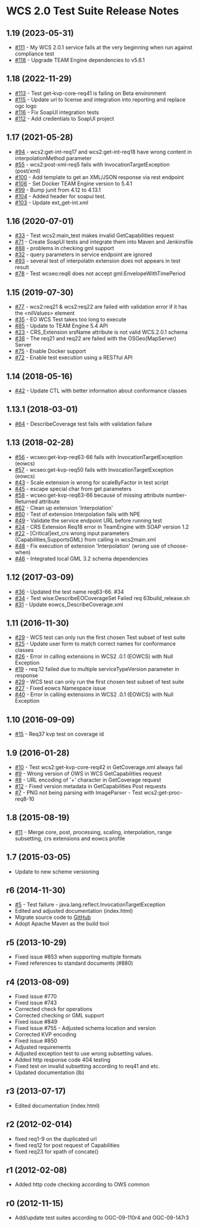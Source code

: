 # WCS 2.0 Test Suite Release Notes

## 1.19 (2023-05-31)

   - [#111](https://github.com/opengeospatial/ets-wcs20/issues/111) - My WCS 2.0.1 service fails at the very beginning when run against compliance test
   - [#118](https://github.com/opengeospatial/ets-wcs20/pull/118) - Upgrade TEAM Engine dependencies to v5.6.1

## 1.18 (2022-11-29)

   - [#113](https://github.com/opengeospatial/ets-wcs20/issues/113) - Test get-kvp-core-req41 is failing on Beta environment
   - [#115](https://github.com/opengeospatial/ets-wcs20/pull/115) - Update url to license and integration into reporting and replace ogc logo
   - [#116](https://github.com/opengeospatial/ets-wcs20/pull/116) - Fix SoapUI integration tests
   - [#112](https://github.com/opengeospatial/ets-wcs20/pull/112) - Add credentials to SoapUI project

## 1.17 (2021-05-28)

   - [#94](https://github.com/opengeospatial/ets-wcs20/issues/94) - wcs2:get-int-req17 and wcs2:get-int-req18 have wrong content in interpolationMethod parameter
   - [#55](https://github.com/opengeospatial/ets-wcs20/issues/55) - wcs2:post-xml-req5 fails with InvocationTargetException (post/xml)
   - [#100](https://github.com/opengeospatial/ets-wcs20/issues/100) - Add template to get an XML/JSON response via rest endpoint
   - [#106](https://github.com/opengeospatial/ets-wcs20/pull/106) - Set Docker TEAM Engine version to 5.4.1
   - [#99](https://github.com/opengeospatial/ets-wcs20/pull/99) - Bump junit from 4.12 to 4.13.1
   - [#104](https://github.com/opengeospatial/ets-wcs20/pull/104) - Added header for soapui test.
   - [#103](https://github.com/opengeospatial/ets-wcs20/pull/103) - Update ext_get-int.xml

## 1.16 (2020-07-01)

   - [#33](https://github.com/opengeospatial/ets-wcs20/issues/33) - Test wcs2:main_test makes invalid GetCapabilities request
   - [#71](https://github.com/opengeospatial/ets-wcs20/issues/71) - Create SoapUI tests and integrate them into Maven and Jenkinsfile
   - [#88](https://github.com/opengeospatial/ets-wcs20/issues/88) - problems in checking gml support
   - [#32](https://github.com/opengeospatial/ets-wcs20/issues/32) - query parameters in service endpoint are ignored
   - [#93](https://github.com/opengeospatial/ets-wcs20/issues/93) - several test of interpolatin extension does not appears in test result
   - [#78](https://github.com/opengeospatial/ets-wcs20/issues/78) - Test wcseo:req6 does not accept gml:EnvelopeWithTimePeriod

## 1.15 (2019-07-30)

   - [#77](https://github.com/opengeospatial/ets-wcs20/issues/77) - wcs2:req21 & wcs2:req22 are failed with validation error if it has the \<nilValues\> element
   - [#35](https://github.com/opengeospatial/ets-wcs20/issues/35) - EO WCS Test takes too long to execute
   - [#85](https://github.com/opengeospatial/ets-wcs20/issues/85) - Update to TEAM Engine 5.4 API
   - [#23](https://github.com/opengeospatial/ets-wcs20/issues/23) - CRS_Extension srsName attribute is not valid WCS.2.0.1 schema
   - [#38](https://github.com/opengeospatial/ets-wcs20/issues/38) - The req21 and req22 are failed with the OSGeo(MapServer) Server
   - [#75](https://github.com/opengeospatial/ets-wcs20/issues/75) - Enable Docker support
   - [#72](https://github.com/opengeospatial/ets-wcs20/issues/72) - Enable test execution using a RESTful API

## 1.14 (2018-05-16)

   - [#42](https://github.com/opengeospatial/ets-wcs20/issues/42) - Update CTL with better information about conformance classes

## 1.13.1 (2018-03-01)

   - [#64](https://github.com/opengeospatial/ets-wcs20/issues/64) - DescribeCoverage test fails with validation failure

## 1.13 (2018-02-28)

   - [#56](https://github.com/opengeospatial/ets-wcs20/issues/56) - wcseo:get-kvp-req63-66 fails with InvocationTargetException (eowcs)
   - [#57](https://github.com/opengeospatial/ets-wcs20/issues/57) - wcseo:get-kvp-req50 fails with InvocationTargetException (eowcs)
   - [#43](https://github.com/opengeospatial/ets-wcs20/issues/43) - Scale extension is wrong for scaleByFactor in test script
   - [#45](https://github.com/opengeospatial/ets-wcs20/issues/45) - escape special char from get parameters
   - [#58](https://github.com/opengeospatial/ets-wcs20/issues/58) - wcseo:get-kvp-req63-66 because of missing attribute number-Returned attribute
   - [#62](https://github.com/opengeospatial/ets-wcs20/issues/62) - Clean up extension 'Interpolation'
   - [#60](https://github.com/opengeospatial/ets-wcs20/issues/60) - Test of extension Interpolation fails with NPE
   - [#49](https://github.com/opengeospatial/ets-wcs20/issues/49) - Validate the service endpoint URL before running test
   - [#24](https://github.com/opengeospatial/ets-wcs20/issues/24) - CRS Extension Req18 error in TeamEngine with SOAP version 1.2
   - [#22](https://github.com/opengeospatial/ets-wcs20/issues/22) - [Critical]ext_crs wrong input parameters (Capabilities,SupportsGML) from calling in wcs2main.xml
   - [#48](https://github.com/opengeospatial/ets-wcs20/pull/48) - Fix execution of extension 'Interpolation' (wrong use of choose-when)
   - [#46](https://github.com/opengeospatial/ets-wcs20/pull/46) - Integrated local GML 3.2 schema dependencies

## 1.12 (2017-03-09)
 
   - [#36](https://github.com/opengeospatial/ets-wcs20/issues/36) - Updated the test name req63-66. #34 
   - [#34](https://github.com/opengeospatial/ets-wcs20/issues/34) - Test wise:DescribeEOCoverageSet Failed req 63build_release.sh
   -  [#31](https://github.com/opengeospatial/ets-wcs20/issues/31) - Update eowcs_DescribeCoverage.xml

## 1.11 (2016-11-30)

  - [#29](https://github.com/opengeospatial/ets-wcs20/issues/29) - WCS test can only run the first chosen Test subset of test suite
  -  [#25](https://github.com/opengeospatial/ets-wcs20/issues/25) - Update user form to match correct names for conformance classes
  -  [#26](https://github.com/opengeospatial/ets-wcs20/issues/26) - Error in calling extensions in WCS2 .0.1 (EOWCS) with Null Exception
  -  [#19](https://github.com/opengeospatial/ets-wcs20/issues/19) - req:12 failed due to multiple serviceTypeVersion parameter in response
  -  [#29](https://github.com/opengeospatial/ets-wcs20/issues/29) - WCS test can only run the first chosen test subset of test suite
  - [#27](https://github.com/opengeospatial/ets-wcs20/issues/27) - Fixed eowcs Namespace issue
  - [#40](https://github.com/opengeospatial/ets-wcs20/issues/40) - Error in calling extensions in WCS2 .0.1 (EOWCS) with Null Exception
  
## 1.10 (2016-09-09)

  - [#15](https://github.com/opengeospatial/ets-wcs20/issues/15) -  Req37 kvp test on coverage id


## 1.9 (2016-01-28)

  - [#10](https://github.com/opengeospatial/ets-wcs20/issues/10) - Test wcs2:get-kvp-core-req42 in GetCoverage.xml always fail
  - [#9](https://github.com/opengeospatial/ets-wcs20/issues/9) - Wrong version of OWS in WCS GetCapabilities request
  - [#8](https://github.com/opengeospatial/ets-wcs20/issues/8) - URL encoding of '+' character in GetCoverage request
  - [#12](https://github.com/opengeospatial/ets-wcs20/issues/12) - Fixed version metadata in GetCapabilities Post requests
  - [#7](https://github.com/opengeospatial/ets-wcs20/issues/7) - PNG not being parsing with ImageParser - Test wcs2:get-proc-req8-10


## 1.8 (2015-08-19)

  - [#11](https://github.com/opengeospatial/ets-wcs20/issues/11) - Merge core, post, processing, scaling, interpolation, range subsetting, crs extensions and eowcs profile

## 1.7 (2015-03-05)

- Update to new scheme versioning

## r6 (2014-11-30)

- [#5](https://github.com/opengeospatial/ets-wcs20/issues/5) - Test failure - java.lang.reflect.InvocationTargetException
- Edited and adjusted documentation (index.html)
- Migrate source code to [GitHub](https://github.com/opengeospatial/ets-wcs20)
- Adopt Apache Maven as the build tool

## r5 (2013-10-29) 

- Fixed issue #853 when supporting multiple formats
- Fixed references to standard documents (#880)

## r4 (2013-08-09)

- Fixed issue #770
- Fixed issue #743
- Corrected check for operations
- Corrected checking or GML support
- Fixed issue #849
- Fixed issue #755 - Adjusted schema location and version
- Corrected KVP encoding
- Fixed issue #850
- Adjusted requirements  
- Adjusted exception test to use wrong subsetting values.
- Added http response code 404 testing
- Fixed test on invalid subsetting according to req41 and etc.
- Updated documentation (lb)

## r3 (2013-07-17)

- Edited documentation (index.html)

## r2 (2012-02-014)

- fixed req1-9 on the duplicated url
- fixed req12 for post request of Capabilities
- fixed req23 for xpath of concate()

## r1 (2012-02-08)
- Added http code checking according to OWS common

## r0 (2012-11-15)
- Add/update test suites according to OGC-09-110r4 and OGC-09-147r3

